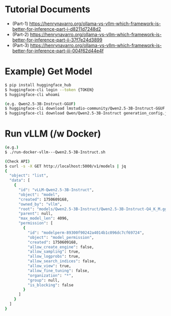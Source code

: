 # Tutorial Documents

- (Part-1) https://henrynavarro.org/ollama-vs-vllm-which-framework-is-better-for-inference-part-i-d8211d7248d2
- (Part-2) https://henrynavarro.org/ollama-vs-vllm-which-framework-is-better-for-inference-part-ii-37f7e24d3899
- (Part-3) https://henrynavarro.org/ollama-vs-vllm-which-framework-is-better-for-inference-part-iii-004f62d44e4f

# Example) Get Model

```bash
$ pip install huggingface_hub
$ huggingface-cli login --token {TOKEN}
$ huggingface-cli whoami

(e.g. Qwen2.5-3B-Instruct-GGUF)
$ huggingface-cli download lmstudio-community/Qwen2.5-3B-Instruct-GGUF Qwen2.5-3B-Instruct-Q4_K_M.gguf --local-dir ./models/Qwen2.5-3B-Instruct/ 
$ huggingface-cli download Qwen/Qwen2.5-3B-Instruct generation_config.json --local-dir ./config/Qwen2.5-3B-Instruct
```

# Run vLLM (/w Docker)

```bash
(e.g.)
$ ./run-docker-vllm---Qwen2.5-3B-Instruct.sh

(Check API)
$ curl -s -X GET http://localhost:5000/v1/models | jq
{
  "object": "list",
  "data": [
    {
      "id": "vLLM-Qwen2.5-3B-Instruct",
      "object": "model",
      "created": 1750609168,
      "owned_by": "vllm",
      "root": "models/Qwen2.5-3B-Instruct/Qwen2.5-3B-Instruct-Q4_K_M.gguf",
      "parent": null,
      "max_model_len": 4096,
      "permission": [
        {
          "id": "modelperm-89300f90242a4014b1c096dc7cf69724",
          "object": "model_permission",
          "created": 1750609168,
          "allow_create_engine": false,
          "allow_sampling": true,
          "allow_logprobs": true,
          "allow_search_indices": false,
          "allow_view": true,
          "allow_fine_tuning": false,
          "organization": "*",
          "group": null,
          "is_blocking": false
        }
      ]
    }
  ]
}
```
